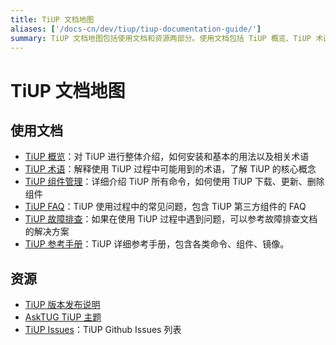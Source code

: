 ```yaml
---
title: TiUP 文档地图
aliases: ['/docs-cn/dev/tiup/tiup-documentation-guide/']
summary: TiUP 文档地图包括使用文档和资源两部分。使用文档包括 TiUP 概览、TiUP 术语、TiUP 组件管理、TiUP FAQ、TiUP 故障排查和 TiUP 参考手册。资源包括 TiUP 版本发布说明、AskTUG TiUP 主题和 TiUP Issues。
---
```


# TiUP 文档地图

## 使用文档

- [TiUP 概览](/tiup/tiup-overview.md)：对 TiUP 进行整体介绍，如何安装和基本的用法以及相关术语
- [TiUP 术语](/tiup/tiup-terminology-and-concepts.md)：解释使用 TiUP 过程中可能用到的术语，了解 TiUP 的核心概念
- [TiUP 组件管理](/tiup/tiup-component-management.md)：详细介绍 TiUP 所有命令，如何使用 TiUP 下载、更新、删除组件
- [TiUP FAQ](/tiup/tiup-faq.md)：TiUP 使用过程中的常见问题，包含 TiUP 第三方组件的 FAQ
- [TiUP 故障排查](/tiup/tiup-troubleshooting-guide.md)：如果在使用 TiUP 过程中遇到问题，可以参考故障排查文档的解决方案
- [TiUP 参考手册](/tiup/tiup-reference.md)：TiUP 详细参考手册，包含各类命令、组件、镜像。

## 资源

- [TiUP 版本发布说明](https://github.com/pingcap/tiup/releases)
- [AskTUG TiUP 主题](https://asktug.com/tags/tiup)
- [TiUP Issues](https://github.com/pingcap/tiup/issues)：TiUP Github Issues 列表
